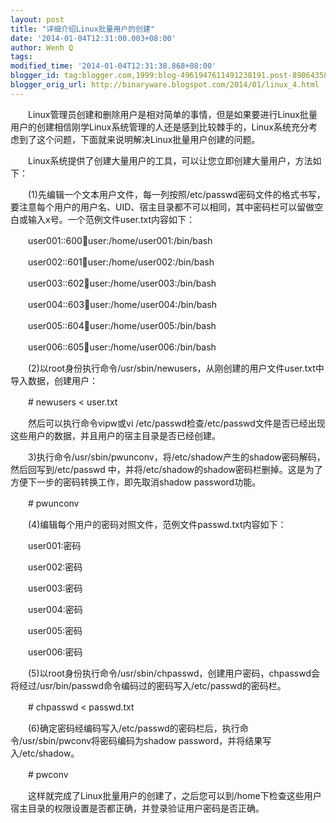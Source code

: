 ```yaml
---
layout: post
title: "详细介绍Linux批量用户的创建"
date: '2014-01-04T12:31:00.003+08:00'
author: Wenh Q
tags:
modified_time: '2014-01-04T12:31:38.868+08:00'
blogger_id: tag:blogger.com,1999:blog-4961947611491238191.post-8906435845794967481
blogger_orig_url: http://binaryware.blogspot.com/2014/01/linux_4.html
---
```

　　Linux管理员创建和删除用户是相对简单的事情，但是如果要进行Linux批量用户的创建相信刚学Linux系统管理的人还是感到比较棘手的，Linux系统充分考虑到了这个问题，下面就来说明解决Linux批量用户创建的问题。


　　Linux系统提供了创建大量用户的工具，可以让您立即创建大量用户，方法如下：

　　(1)先编辑一个文本用户文件，每一列按照/etc/passwd密码文件的格式书写，要注意每个用户的用户名、UID、宿主目录都不可以相同，其中密码栏可以留做空白或输入x号。一个范例文件user.txt内容如下：

　　user001::600:100:user:/home/user001:/bin/bash

　　user002::601:100:user:/home/user002:/bin/bash

　　user003::602:100:user:/home/user003:/bin/bash

　　user004::603:100:user:/home/user004:/bin/bash

　　user005::604:100:user:/home/user005:/bin/bash

　　user006::605:100:user:/home/user006:/bin/bash

　　(2)以root身份执行命令/usr/sbin/newusers，从刚创建的用户文件user.txt中导入数据，创建用户：

　　# newusers < user.txt

　　然后可以执行命令vipw或vi
/etc/passwd检查/etc/passwd文件是否已经出现这些用户的数据，并且用户的宿主目录是否已经创建。

　　3)执行命令/usr/sbin/pwunconv，将/etc/shadow产生的shadow密码解码，然后回写到/etc/passwd
中，并将/etc/shadow的shadow密码栏删掉。这是为了方便下一步的密码转换工作，即先取消shadow
password功能。

　　# pwunconv

　　(4)编辑每个用户的密码对照文件，范例文件passwd.txt内容如下：

　　user001:密码

　　user002:密码

　　user003:密码

　　user004:密码

　　user005:密码

　　user006:密码

　　(5)以root身份执行命令/usr/sbin/chpasswd，创建用户密码，chpasswd会将经过/usr/bin/passwd命令编码过的密码写入/etc/passwd的密码栏。

　　# chpasswd < passwd.txt

　　(6)确定密码经编码写入/etc/passwd的密码栏后，执行命令/usr/sbin/pwconv将密码编码为shadow
password，并将结果写入/etc/shadow。

　　# pwconv

　　这样就完成了Linux批量用户的创建了，之后您可以到/home下检查这些用户宿主目录的权限设置是否都正确，并登录验证用户密码是否正确。
